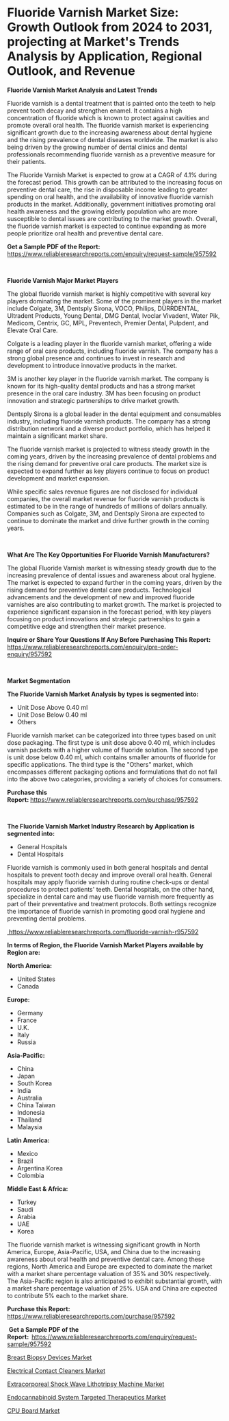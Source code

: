 <p><h1>Fluoride Varnish Market Size: Growth Outlook from 2024 to 2031, projecting at Market's Trends Analysis by Application, Regional Outlook, and Revenue</h1></p><p><strong>Fluoride Varnish Market Analysis and Latest Trends</strong></p>
<p><p>Fluoride varnish is a dental treatment that is painted onto the teeth to help prevent tooth decay and strengthen enamel. It contains a high concentration of fluoride which is known to protect against cavities and promote overall oral health. The fluoride varnish market is experiencing significant growth due to the increasing awareness about dental hygiene and the rising prevalence of dental diseases worldwide. The market is also being driven by the growing number of dental clinics and dental professionals recommending fluoride varnish as a preventive measure for their patients.</p><p>The Fluoride Varnish Market is expected to grow at a CAGR of 4.1% during the forecast period. This growth can be attributed to the increasing focus on preventive dental care, the rise in disposable income leading to greater spending on oral health, and the availability of innovative fluoride varnish products in the market. Additionally, government initiatives promoting oral health awareness and the growing elderly population who are more susceptible to dental issues are contributing to the market growth. Overall, the fluoride varnish market is expected to continue expanding as more people prioritize oral health and preventive dental care.</p></p>
<p><strong>Get a Sample PDF of the Report:&nbsp;</strong> <a href="https://www.reliableresearchreports.com/enquiry/request-sample/957592">https://www.reliableresearchreports.com/enquiry/request-sample/957592</a></p>
<p>&nbsp;</p>
<p><strong>Fluoride Varnish Major Market Players</strong></p>
<p><p>The global fluoride varnish market is highly competitive with several key players dominating the market. Some of the prominent players in the market include Colgate, 3M, Dentsply Sirona, VOCO, Philips, DÜRRDENTAL, Ultradent Products, Young Dental, DMG Dental, Ivoclar Vivadent, Water Pik, Medicom, Centrix, GC, MPL, Preventech, Premier Dental, Pulpdent, and Elevate Oral Care.</p><p>Colgate is a leading player in the fluoride varnish market, offering a wide range of oral care products, including fluoride varnish. The company has a strong global presence and continues to invest in research and development to introduce innovative products in the market.</p><p>3M is another key player in the fluoride varnish market. The company is known for its high-quality dental products and has a strong market presence in the oral care industry. 3M has been focusing on product innovation and strategic partnerships to drive market growth.</p><p>Dentsply Sirona is a global leader in the dental equipment and consumables industry, including fluoride varnish products. The company has a strong distribution network and a diverse product portfolio, which has helped it maintain a significant market share.</p><p>The fluoride varnish market is projected to witness steady growth in the coming years, driven by the increasing prevalence of dental problems and the rising demand for preventive oral care products. The market size is expected to expand further as key players continue to focus on product development and market expansion.</p><p>While specific sales revenue figures are not disclosed for individual companies, the overall market revenue for fluoride varnish products is estimated to be in the range of hundreds of millions of dollars annually. Companies such as Colgate, 3M, and Dentsply Sirona are expected to continue to dominate the market and drive further growth in the coming years.</p></p>
<p>&nbsp;</p>
<p><strong>What Are The Key Opportunities For Fluoride Varnish Manufacturers?</strong></p>
<p><p>The global Fluoride Varnish market is witnessing steady growth due to the increasing prevalence of dental issues and awareness about oral hygiene. The market is expected to expand further in the coming years, driven by the rising demand for preventive dental care products. Technological advancements and the development of new and improved fluoride varnishes are also contributing to market growth. The market is projected to experience significant expansion in the forecast period, with key players focusing on product innovations and strategic partnerships to gain a competitive edge and strengthen their market presence.</p></p>
<p><strong>Inquire or Share Your Questions If Any Before Purchasing This Report:</strong> <a href="https://www.reliableresearchreports.com/enquiry/pre-order-enquiry/957592">https://www.reliableresearchreports.com/enquiry/pre-order-enquiry/957592</a></p>
<p>&nbsp;</p>
<p><strong>Market Segmentation</strong></p>
<p><strong>The Fluoride Varnish Market Analysis by types is segmented into:</strong></p>
<p><ul><li>Unit Dose Above 0.40 ml</li><li>Unit Dose Below 0.40 ml</li><li>Others</li></ul></p>
<p><p>Fluoride varnish market can be categorized into three types based on unit dose packaging. The first type is unit dose above 0.40 ml, which includes varnish packets with a higher volume of fluoride solution. The second type is unit dose below 0.40 ml, which contains smaller amounts of fluoride for specific applications. The third type is the "Others" market, which encompasses different packaging options and formulations that do not fall into the above two categories, providing a variety of choices for consumers.</p></p>
<p><strong>Purchase this Report:&nbsp;</strong><a href="https://www.reliableresearchreports.com/purchase/957592">https://www.reliableresearchreports.com/purchase/957592</a></p>
<p>&nbsp;</p>
<p><strong>The Fluoride Varnish Market Industry Research by Application is segmented into:</strong></p>
<p><ul><li>General Hospitals</li><li>Dental Hospitals</li></ul></p>
<p><p>Fluoride varnish is commonly used in both general hospitals and dental hospitals to prevent tooth decay and improve overall oral health. General hospitals may apply fluoride varnish during routine check-ups or dental procedures to protect patients' teeth. Dental hospitals, on the other hand, specialize in dental care and may use fluoride varnish more frequently as part of their preventative and treatment protocols. Both settings recognize the importance of fluoride varnish in promoting good oral hygiene and preventing dental problems.</p></p>
<p><a href="https://www.reliableresearchreports.com/fluoride-varnish-r957592">&nbsp;https://www.reliableresearchreports.com/fluoride-varnish-r957592</a></p>
<p><strong>In terms of Region, the Fluoride Varnish Market Players available by Region are:</strong></p>
<p>
    <p> <strong> North America: </strong>
        <ul>
            <li>United States</li>
            <li>Canada</li>
        </ul>
        </p> 
    <p> <strong> Europe: </strong>
        <ul>
            <li>Germany</li>
            <li>France</li>
            <li>U.K.</li>
            <li>Italy</li>
            <li>Russia</li>
        </ul>
        </p> 
    <p> <strong> Asia-Pacific: </strong>
        <ul>
            <li>China</li>
            <li>Japan</li>
            <li>South Korea</li>
            <li>India</li>
            <li>Australia</li>
            <li>China Taiwan</li>
            <li>Indonesia</li>
            <li>Thailand</li>
            <li>Malaysia</li>
        </ul>
        </p> 
    <p> <strong> Latin America: </strong>
        <ul>
            <li>Mexico</li>
            <li>Brazil</li>
            <li>Argentina Korea</li>
            <li>Colombia</li>
        </ul>
        </p> 
    <p> <strong> Middle East & Africa: </strong>
        <ul>
            <li>Turkey</li>
            <li>Saudi</li>
            <li>Arabia</li>
            <li>UAE</li>
            <li>Korea</li>
        </ul>
    </p>
    </p>
<p><p>The fluoride varnish market is witnessing significant growth in North America, Europe, Asia-Pacific, USA, and China due to the increasing awareness about oral health and preventive dental care. Among these regions, North America and Europe are expected to dominate the market with a market share percentage valuation of 35% and 30% respectively. The Asia-Pacific region is also anticipated to exhibit substantial growth, with a market share percentage valuation of 25%. USA and China are expected to contribute 5% each to the market share.</p></p>
<p><strong>Purchase this Report: </strong><a href="https://www.reliableresearchreports.com/purchase/957592">https://www.reliableresearchreports.com/purchase/957592</a></p>
<p>&nbsp;<strong>Get a Sample PDF of the Report:&nbsp;&nbsp;</strong><a href="https://www.reliableresearchreports.com/enquiry/request-sample/957592">https://www.reliableresearchreports.com/enquiry/request-sample/957592</a></p>
<p><strong></strong></p>
<p><p><a href="https://github.com/edaunhshhs/Market-Research-Report-List-1/blob/main/breast-biopsy-devices-market.md">Breast Biopsy Devices Market</a></p><p><a href="https://www.linkedin.com/pulse/electrical-contact-cleaners-market-size-growing-cagr-ivmke?trackingId=2WpDEC6iQYm3k3Db9iiy5w%3D%3D">Electrical Contact Cleaners Market</a></p><p><a href="https://github.com/carolinehamilton5656/Market-Research-Report-List-1/blob/main/extracorporeal-shock-wave-lithotripsy-machine-market.md">Extracorporeal Shock Wave Lithotripsy Machine Market</a></p><p><a href="https://issuu.com/reportprime-2/docs/endocannabinoid-system-targeted-therapeutics-marke">Endocannabinoid System Targeted Therapeutics Market</a></p><p><a href="https://medium.com/@marisolking2023/cpu-board-market-size-share-trends-analysis-report-by-product-embedded-compact-and-segment-71bb9cf72348">CPU Board Market</a></p></p>